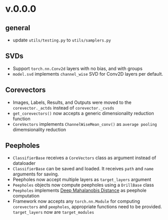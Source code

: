 # v.0.0.0

## general
- update `utils/testing.py` to `utils/samplers.py`

## SVDs
- Support `torch.nn.Conv2d` layers with no bias, and with groups
- `model.svd` implements `channel_wise` SVD for Conv2D layers per default.

## Corevectors
- Images, Labels, Results, and Outputs were moved to the `corevector._actds` instead of `corevector._cvsds`
- `get_corevectors()` now accepts a generic dimensionality reduction function
- `CoreVectors` implements `ChannelWiseMean_conv()` as `average pooling` dimemsionality reduction 

## Peepholes
- `ClassifierBase` receives a `CoreVectors` class as argument instead of dataloader
- `ClassifierBase` can be saved and loaded. It receives `path` and `name` arguments for saving.
- Peepholes now accept multiple layers as `target_layers` argument
- `Peepholes` objects now compute peepholes using a `DrillBase` class
- `Peepholes` implements [Deep Mahalanobis Distance](https://arxiv.org/abs/1807.03888) as peephole computation
- Framework now accepts any `torch.nn.Module` for computing `corevectors` and `peepholes`, appropriate functions need to be provided. `target_layers` now are `target_modules`

